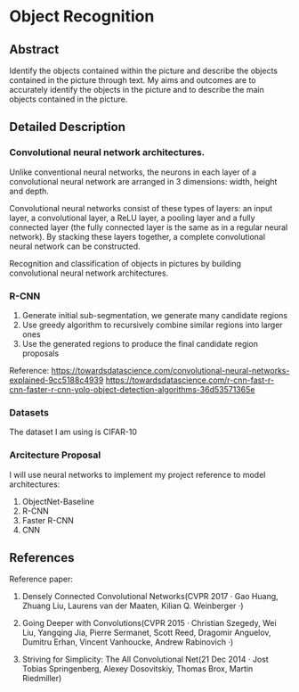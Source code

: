 # Object Recognition

## Abstract

Identify the objects contained within the picture and describe the objects contained in the picture through text. My aims and outcomes are to accurately identify the objects in the picture and to describe the main objects contained in the picture.

## Detailed Description
### Convolutional neural network architectures.

Unlike conventional neural networks, the neurons in each layer of a convolutional neural network are arranged in 3 dimensions: width, height and depth.

Convolutional neural networks consist of these types of layers: an input layer, a convolutional layer, a ReLU layer, a pooling layer and a fully connected layer (the fully connected layer is the same as in a regular neural network). By stacking these layers together, a complete convolutional neural network can be constructed.

Recognition and classification of objects in pictures by building convolutional neural network architectures.

### R-CNN

1. Generate initial sub-segmentation, we generate many candidate     regions
2. Use greedy algorithm to recursively combine similar regions into larger ones 
3. Use the generated regions to produce the final candidate region proposals 

Reference:
    https://towardsdatascience.com/convolutional-neural-networks-explained-9cc5188c4939
    https://towardsdatascience.com/r-cnn-fast-r-cnn-faster-r-cnn-yolo-object-detection-algorithms-36d53571365e

### Datasets

The dataset I am using is CIFAR-10

### Arcitecture Proposal

I will use neural networks to implement my project reference to model architectures:

1. ObjectNet-Baseline
2. R-CNN
3. Faster R-CNN
4. CNN

## References
Reference paper:

1. Densely Connected Convolutional Networks(CVPR 2017  ·  Gao Huang, Zhuang Liu, Laurens van der Maaten, Kilian Q. Weinberger ·)

2. Going Deeper with Convolutions(CVPR 2015  ·  Christian Szegedy, Wei Liu, Yangqing Jia, Pierre Sermanet, Scott Reed, Dragomir Anguelov, Dumitru Erhan, Vincent Vanhoucke, Andrew Rabinovich ·)

3. Striving for Simplicity: The All Convolutional Net(21 Dec 2014  ·  Jost Tobias Springenberg, Alexey Dosovitskiy, Thomas Brox, Martin Riedmiller)